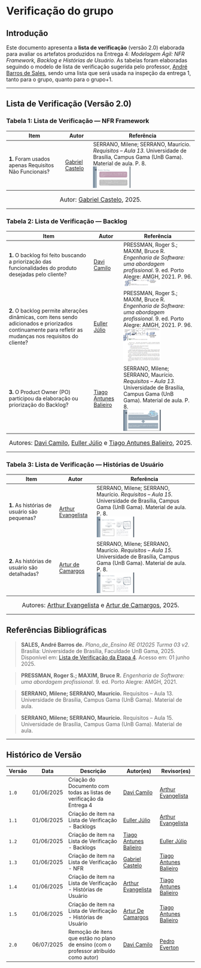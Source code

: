 # Verificação do grupo

## Introdução

Este documento apresenta a **lista de verificação** (versão 2.0) elaborada para avaliar os artefatos produzidos na Entrega 4: *Modelagem Ágil: NFR Framework, Backlog e Histórias de Usuário*. As tabelas foram elaboradas seguindo o modelo de lista de verificação sugerida pelo professor, [André Barros de Sales](https://sigaa.unb.br/sigaa/public/docente/portal.jsf?siape=1314342), sendo uma lista que será usada na inspeção da entrega 1, tanto para o grupo, quanto para o grupo+1.

---

## Lista de Verificação (Versão 2.0)

### Tabela 1: Lista de Verificação — NFR Framework

| Item | Autor | Referência |
|------|-------|------------|
| **1.** Foram usados apenas Requisitos Não Funcionais? | [Gabriel Castelo](https://github.com/gabrielcastelo-31) | SERRANO, Milene; SERRANO, Maurício. *Requisitos – Aula 13.* Universidade de Brasília, Campus Gama (UnB Gama). Material de aula. P. 8. <br> <img src="https://raw.githubusercontent.com/Requisitos-de-Software/2025.1-Cinemark/main/docs/assets/verificacao/ListaVerificacaoBacklog1.png" alt="Referência do item" width="100px"> |

<font size="3"><p style="text-align: center">Autor: [Gabriel Castelo](https://github.com/gabrielcastelo-31), 2025.</p></font>

---

### Tabela 2: Lista de Verificação — Backlog

| Item | Autor | Referência |
|------|-------|------------|
| **1.** O backlog foi feito buscando a priorização das funcionalidades do produto desejadas pelo cliente? | [Davi Camilo](https://github.com/Davicamilo23) | PRESSMAN, Roger S.; MAXIM, Bruce R. *Engenharia de Software: uma abordagem profissional*. 9. ed. Porto Alegre: AMGH, 2021. P. 96. <br> <img src="https://raw.githubusercontent.com/Requisitos-de-Software/2025.1-Cinemark/main/docs/assets/modelagem/backlogDavi.png" alt="Referência do item" width="100px"> |
| **2.** O backlog permite alterações dinâmicas, com itens sendo adicionados e priorizados continuamente para refletir as mudanças nos requisitos do cliente? | [Euller Júlio](https://github.com/Potatoyz908) | PRESSMAN, Roger S.; MAXIM, Bruce R. *Engenharia de Software: uma abordagem profissional*. 9. ed. Porto Alegre: AMGH, 2021. P. 96. <br> <img src="https://raw.githubusercontent.com/Requisitos-de-Software/2025.1-Cinemark/main/docs/assets/modelagem/backlogEuller.png" alt="Referência do item" width="100px"> |
| **3.** O Product Owner (PO) participou da elaboração ou priorização do Backlog? | [Tiago Antunes Balieiro](https://github.com/tiagobalieiro) | SERRANO, Milene; SERRANO, Maurício. *Requisitos – Aula 13.* Universidade de Brasília, Campus Gama (UnB Gama). Material de aula. P. 8. <br> <img src="https://raw.githubusercontent.com/Requisitos-de-Software/2025.1-Cinemark/main/docs/assets/verificacao/ListaVerificacaoGabriel.png" alt="Referência do item" width="100px"> |

<font size="3"><p style="text-align: center">Autores: [Davi Camilo](https://github.com/Davicamilo23), [Euller Júlio](https://github.com/Potatoyz908) e [Tiago Antunes Balieiro](https://github.com/tiagobalieiro), 2025.</p></font>

---

### Tabela 3: Lista de Verificação — Histórias de Usuário

| Item | Autor | Referência |
|------|-------|------------|
| **1.** As histórias de usuário são pequenas? | [Arthur Evangelista](https://github.com/arthurevg) | SERRANO, Milene; SERRANO, Maurício. *Requisitos – Aula 15.* Universidade de Brasília, Campus Gama (UnB Gama). Material de aula. P. 8. <br> <img src="https://raw.githubusercontent.com/Requisitos-de-Software/2025.1-Cinemark/main/docs/assets/verificacao/ListaVerificacaoEvangelista.png" alt="Referência do item" width="100px"> |
| **2.** As histórias de usuário são detalhadas? | [Artur de Camargos](https://github.com/ArturDCR) | SERRANO, Milene; SERRANO, Maurício. *Requisitos – Aula 15.* Universidade de Brasília, Campus Gama (UnB Gama). Material de aula. P. 8. <br> <img src="https://raw.githubusercontent.com/Requisitos-de-Software/2025.1-Cinemark/main/docs/assets/verificacao/ListaVerificacaoEvangelista.png" alt="Referência do item" width="100px"> |

<font size="3"><p style="text-align: center">Autores: [Arthur Evangelista](https://github.com/arthurevg) e [Artur de Camargos](https://github.com/ArturDCR), 2025.</p></font>

---

## Referências Bibliográficas

> **SALES, André Barros de.** *Plano_de_Ensino RE 012025 Turma 03 v2*. Brasília: Universidade de Brasília, Faculdade UnB Gama, 2025. Disponível em: [Lista de Verificação da Etapa 4](../assets/Listas%20do%20Professor.pdf). Acesso em: 01 junho 2025.

> **PRESSMAN, Roger S.; MAXIM, Bruce R.** *Engenharia de Software: uma abordagem profissional*. 9. ed. Porto Alegre: AMGH, 2021.

> **SERRANO, Milene; SERRANO, Maurício.** Requisitos – Aula 13. Universidade de Brasília, Campus Gama (UnB Gama). Material de aula.

> **SERRANO, Milene; SERRANO, Maurício.** Requisitos – Aula 15. Universidade de Brasília, Campus Gama (UnB Gama). Material de aula.

---

## Histórico de Versão

| Versão | Data | Descrição | Autor(es) | Revisor(es) |
|--------|------|-----------|-----------|-------------|
| `1.0`  | 01/06/2025 | Criação do Documento com todas as listas de verificação da Entrega 4 | [Davi Camilo](https://github.com/Davicamilo23) | [Arthur Evangelista](https://github.com/arthurevg) |
| `1.1`  | 01/06/2025 | Criação de item na Lista de Verificação - Backlogs | [Euller Júlio](https://github.com/Potatoyz908) | [Arthur Evangelista](https://github.com/arthurevg) |
| `1.2`  | 01/06/2025 | Criação de item na Lista de Verificação - Backlogs | [Tiago Antunes Balieiro](https://github.com/tiagobalieiro) | [Euller Júlio](https://github.com/Potatoyz908) |
| `1.3`  | 01/06/2025 | Criação de item na Lista de Verificação - NFR | [Gabriel Castelo](https://github.com/gabrielcastelo-31) | [Tiago Antunes Balieiro](https://github.com/tiagobalieiro) |
| `1.4`  | 01/06/2025 | Criação de item na Lista de Verificação - Histórias de Usuário | [Arthur Evangelista](https://github.com/arthurevg) | [Tiago Antunes Balieiro](https://github.com/tiagobalieiro) |
| `1.5`  | 01/06/2025 | Criação de item na Lista de Verificação - Histórias de Usuário | [Artur De Camargos](https://github.com/ArturDCR) | [Tiago Antunes Balieiro](https://github.com/tiagobalieiro) |
| `2.0` | 06/07/2025 | Remoção de itens que estão no plano de ensino (com o professor atribuído como autor) | [Davi Camilo](https://github.com/Davicamilo23) | [Pedro Everton](https://github.com/pedroeverton217) |
